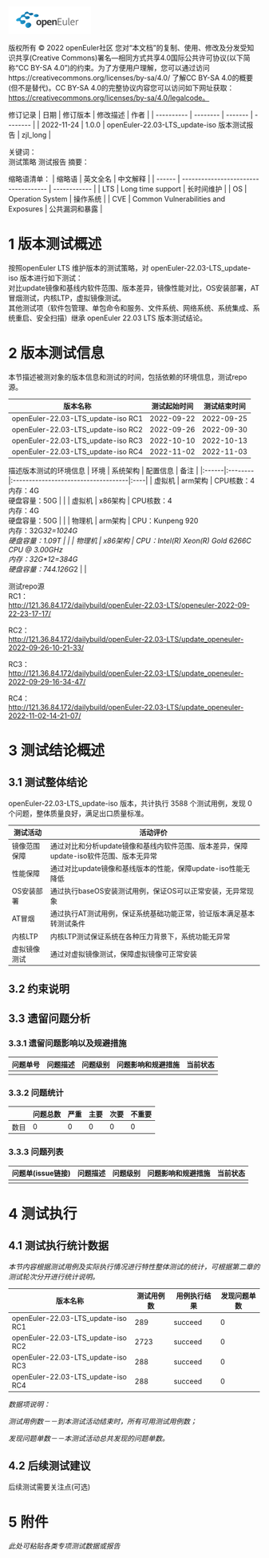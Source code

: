 ![openEuler ico](../../images/openEuler.png)

版权所有 © 2022  openEuler社区
 您对“本文档”的复制、使用、修改及分发受知识共享(Creative Commons)署名—相同方式共享4.0国际公共许可协议(以下简称“CC BY-SA 4.0”)的约束。为了方便用户理解，您可以通过访问https://creativecommons.org/licenses/by-sa/4.0/ 了解CC BY-SA 4.0的概要 (但不是替代)。CC BY-SA 4.0的完整协议内容您可以访问如下网址获取：https://creativecommons.org/licenses/by-sa/4.0/legalcode。

修订记录
|  日期       | 修订版本  | 修改描述 | 作者      |
| ---------- | -------- | ------- | -------- |
| 2022-11-24 | 1.0.0 | openEuler-22.03-LTS_update-iso 版本测试报告 | zjl_long |

关键词：  
    测试策略 测试报告
摘要：
    
缩略语清单：
| 缩略语  | 英文全名                              | 中文解释       |
| ------ | ------------------------------------ | ------------ |
| LTS    | Long time support                    | 长时间维护     |
| OS     | Operation System                     | 操作系统       |
| CVE    | Common Vulnerabilities and Exposures | 公共漏洞和暴露  |


# 1     版本测试概述
按照openEuler LTS 维护版本的测试策略，对 openEuler-22.03-LTS_update-iso 版本进行如下测试：<br> 对比update镜像和基线内软件范围、版本差异，镜像性能对比，OS安装部署，AT冒烟测试，内核LTP，虚拟镜像测试。    
其他测试项（软件包管理、单包命令和服务、文件系统、网络系统、系统集成、系统重启、安全扫描）继承 openEuler 22.03 LTS 版本测试结论。


# 2     版本测试信息
本节描述被测对象的版本信息和测试的时间，包括依赖的环境信息，测试repo源。

| 版本名称             | 测试起始时间   | 测试结束时间   |
| ------------------- | ------------ | ------------ |
| openEuler-22.03-LTS_update-iso RC1 |  2022-09-22  |  2022-09-25  |
| openEuler-22.03-LTS_update-iso RC2 |  2022-09-26  |  2022-09-30  |
| openEuler-22.03-LTS_update-iso RC3 |  2022-10-10  |  2022-10-13  |
| openEuler-22.03-LTS_update-iso RC4 |  2022-11-02  |  2022-11-03  |

描述版本测试的环境信息
|  环境  | 系统架构 |  配置信息                            | 备注 |
|:------|:--------|:------------------------------------|:----|
| 虚拟机 | arm架构 | CPU核数：4<br>内存：4G<br>硬盘容量：50G |     |
| 虚拟机 | x86架构 | CPU核数：4<br>内存：4G<br>硬盘容量：50G |     |
| 物理机 | arm架构 | CPU：Kunpeng 920<br> 内存：32G*32=1024G<br> 硬盘容量：1.09T |     |
| 物理机 | x86架构 | CPU：Intel(R) Xeon(R) Gold 6266C CPU @ 3.00GHz<br> 内存：32G\*12=384G<br> 硬盘容量：744.126G*2 |     |

测试repo源     
RC1：  
http://121.36.84.172/dailybuild/openEuler-22.03-LTS/openeuler-2022-09-22-23-17-17/     

RC2：      
http://121.36.84.172/dailybuild/openEuler-22.03-LTS/update_openeuler-2022-09-26-10-21-33/

RC3：     
http://121.36.84.172/dailybuild/openEuler-22.03-LTS/update_openeuler-2022-09-29-16-34-47/

RC4：     
http://121.36.84.172/dailybuild/openEuler-22.03-LTS/update_openeuler-2022-11-02-14-21-07/


# 3     测试结论概述

## 3.1   测试整体结论
openEuler-22.03-LTS_update-iso 版本，共计执行 3588 个测试用例，发现 0 个问题，整体质量良好，满足出口质量标准。

| 测试活动    | 活动评价                                          |
| ---------- | ----------------------------------------------- |
| 镜像范围保障 | 通过对比和分析update镜像和基线内软件范围、版本差异，保障update-iso软件范围、版本无异常  |
| 性能保障    | 通过对比update镜像和基线版本的性能，保障update-iso性能无降低  |
| OS安装部署  | 通过执行baseOS安装测试用例，保证OS可以正常安装，无异常现象 |
| AT冒烟      | 通过执行AT测试用例，保证系统基础功能正常，验证版本满足基本转测试条件 |
| 内核LTP     | 内核LTP测试保证系统在各种压力背景下，系统功能无异常 |
| 虚拟镜像测试 | 通过对虚拟镜像测试，保障虚拟镜像可正常安装 |

## 3.2   约束说明

## 3.3   遗留问题分析

### 3.3.1 遗留问题影响以及规避措施
| 问题单号 | 问题描述 | 问题级别 | 问题影响和规避措施 | 当前状态 |
| ------- | ------ | ------- | --------------- | ------- |
|    |    |    |    |    |

### 3.3.2 问题统计
|        | 问题总数 | 严重 | 主要 | 次要 | 不重要 |
| ------ | ------- | --- | --- | --- | ----- |
|  数目   |   0    |  0  |  0  |  0  |   0   |


### 3.3.3 问题列表
| 问题单(issue链接) | 问题描述 | 问题级别 | 问题影响和规避措施 | 当前状态 |
| ------- | ------ | ------- | --------------- | ------ |
|   |   |   |   |   |


# 4     测试执行

## 4.1   测试执行统计数据

*本节内容根据测试用例及实际执行情况进行特性整体测试的统计，可根据第二章的测试轮次分开进行统计说明。*

|  版本名称  | 测试用例数 | 用例执行结果 | 发现问题单数 |
| --------- | -------- | ---------- | ---------- |
| openEuler-22.03-LTS_update-iso RC1 |  289  | succeed |   0   |
| openEuler-22.03-LTS_update-iso RC2 |  2723 | succeed |   0   |
| openEuler-22.03-LTS_update-iso RC3 |  288  | succeed |   0   |
| openEuler-22.03-LTS_update-iso RC4 |  288  | succeed |   0   |


*数据项说明：*

*测试用例数－－到本测试活动结束时，所有可用测试用例数；*

*发现问题单数－－本测试活动总共发现的问题单数。*

## 4.2   后续测试建议

后续测试需要关注点(可选)   


# 5     附件

*此处可粘贴各类专项测试数据或报告*

